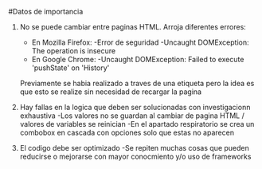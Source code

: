 #Datos de importancia

1. No se puede cambiar entre paginas HTML.
   Arroja diferentes errores:
   - En Mozilla Firefox:
     -Error de seguridad
     -Uncaught DOMException: The operation is insecure
   - En Google Chrome:
     -Uncaught DOMException: Failed to execute 'pushState' on 'History'
    
   Previamente se habia realizado a traves de una etiqueta <a> pero la idea es que esto se realize sin necesidad de recargar la pagina

2. Hay fallas en la logica que deben ser solucionadas con investigacionn exhaustiva
  -Los valores no se guardan al cambiar de pagina HTML / valores de variables se reinician
  -En el apartado respiratorio se crea un combobox en cascada con opciones solo que estas no aparecen 
 
3. El codigo debe ser optimizado 
  -Se repiten muchas cosas que pueden reducirse o mejorarse con mayor conocmiento y/o uso de frameworks
